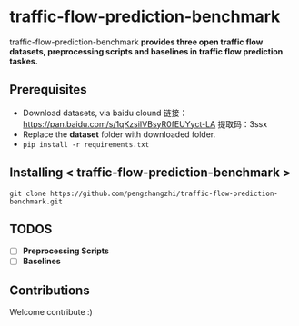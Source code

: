 # traffic-flow-prediction-benchmark



traffic-flow-prediction-benchmark  **provides three open traffic flow datasets, preprocessing scripts and baselines in traffic flow prediction taskes.**

## Prerequisites

* Download datasets, via baidu clound 链接：https://pan.baidu.com/s/1qKzsiIVBsyR0fEUYyct-LA 提取码：3ssx
*  Replace the **dataset** folder with downloaded folder. 
* `pip install -r requirements.txt`

## Installing < traffic-flow-prediction-benchmark >

`git clone https://github.com/pengzhangzhi/traffic-flow-prediction-benchmark.git`



## TODOS

- [ ] **Preprocessing Scripts**
- [ ] **Baselines**

## Contributions

Welcome contribute :) 


